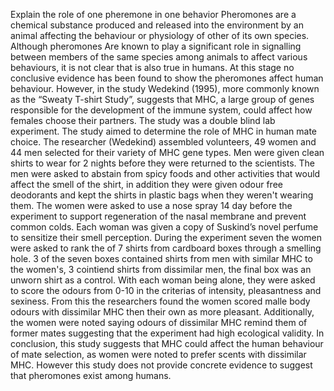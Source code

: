 Explain the role of one pheremone in one behavior
Pheromones are a chemical substance produced and released into the environment by an animal affecting the behaviour or physiology of other of its own species.  Although pheromones Are known to play a significant role in signalling between members of the same species among animals to affect various behaviours, it is not clear that is also true in humans. At this stage no conclusive evidence has been found to show the pheromones affect human behaviour. However, in the study Wedekind (1995), more commonly known as the “Sweaty T-shirt Study”,  suggests that MHC, a large group of genes responsible for the development of the immune system, could affect how females choose their partners. The study was a double blind  lab experiment. The study aimed to determine the role of MHC in human mate choice.
The researcher (Wedekind) assembled volunteers, 49 women and 44 men selected for their variety of MHC gene types. Men were given clean shirts to wear for 2 nights before they were returned to the scientists. The men were asked to abstain from spicy foods and other activities that would affect the smell of the shirt, in addition they were given odour free deodorants and kept the shirts in plastic bags when they weren't wearing them. The women were asked to use a nose spray 14 day before the experiment to support regeneration of the nasal membrane and prevent common colds. Each woman was given a copy of Suskind’s novel perfume to sensitize their smell perception. During the experiment seven the women were asked to rank the of 7 shirts from cardboard boxes through a smelling hole. 3 of the seven boxes contained shirts from men with similar MHC to the women's, 3 cointiend shirts from dissimilar men, the final box was an unworn shirt as a control. With each woman being alone, they were asked to score the odours from 0-10 in the criterias of intensity, pleasantness and sexiness. 
From this the researchers found the women scored malle body odours with dissimilar MHC then their own as more pleasant. Additionally, the women were noted saying odours of dissimilar MHC remind them of former mates suggesting that the experiment had high ecological validity. 
In conclusion, this study suggests that MHC could affect the human behaviour of mate selection, as women were noted to prefer scents with dissimilar MHC. However this study does not provide concrete evidence to suggest that pheromones exist among humans. 



